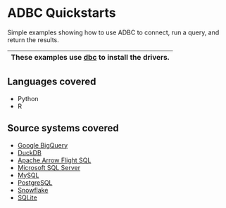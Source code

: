# ADBC Quickstarts

Simple examples showing how to use ADBC to connect, run a query, and return the results.


| These examples use [dbc](https://docs.columnar.tech/dbc/) to install the drivers. |
| ----------------------------------------------------------------------------------|

## Languages covered

- Python
- R

## Source systems covered

- [Google BigQuery](https://cloud.google.com/bigquery)
- [DuckDB](https://duckdb.org)
- [Apache Arrow Flight SQL](https://arrow.apache.org/docs/format/FlightSql.html)
- [Microsoft SQL Server](https://www.microsoft.com/en-us/sql-server)
- [MySQL](https://www.mysql.com)
- [PostgreSQL](https://www.postgresql.org)
- [Snowflake](https://www.snowflake.com)
- [SQLite](https://www.sqlite.org)
